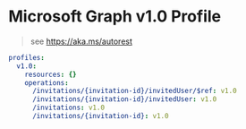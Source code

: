 # Microsoft Graph v1.0 Profile

> see https://aka.ms/autorest

``` yaml
profiles:
  v1.0:
    resources: {}
    operations:
      /invitations/{invitation-id}/invitedUser/$ref: v1.0
      /invitations/{invitation-id}/invitedUser: v1.0
      /invitations: v1.0
      /invitations/{invitation-id}: v1.0

```
